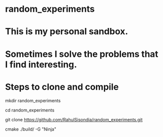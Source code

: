 # random_experiments

# This is my personal sandbox. 
# Sometimes I solve the problems that I find interesting. 
# Steps to clone and compile 

mkdir random_experiments

cd random_experiments

git clone https://github.com/RahulSisondia/random_experiments.git

cmake ./build/  -G "Ninja"

